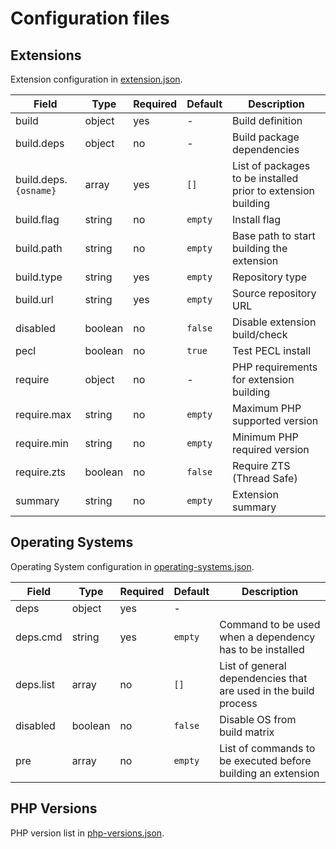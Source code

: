 # Configuration files

## Extensions

Extension configuration in [extension.json](extension.json).

Field                 | Type    | Required | Default | Description
----------------------|---------|----------|---------|------------
build                 | object  | yes      | -       | Build definition
build.deps            | object  | no       | -       | Build package dependencies
build.deps.`{osname}` | array   | yes      | `[]`    | List of packages to be installed prior to extension building
build.flag            | string  | no       | `empty` | Install flag
build.path            | string  | no       | `empty` | Base path to start building the extension
build.type            | string  | yes      | `empty` | Repository type
build.url             | string  | yes      | `empty` | Source repository URL
disabled              | boolean | no       | `false` | Disable extension build/check
pecl                  | boolean | no       | `true`  | Test PECL install
require               | object  | no       | -       | PHP requirements for extension building
require.max           | string  | no       | `empty` | Maximum PHP supported version
require.min           | string  | no       | `empty` | Minimum PHP required version
require.zts           | boolean | no       | `false` | Require ZTS (Thread Safe)
summary               | string  | no       | `empty` | Extension summary

## Operating Systems

Operating System configuration in [operating-systems.json](operating-systems.json).

Field     | Type    | Required | Default | Description
----------|---------|----------|---------|------------
deps      | object  | yes      | -       |
deps.cmd  | string  | yes      | `empty` | Command to be used when a dependency has to be installed
deps.list | array   | no       | `[]`    | List of general dependencies that are used in the build process
disabled  | boolean | no       | `false` | Disable OS from build matrix
pre       | array   | no       | `empty` | List of commands to be executed before building an extension

## PHP Versions

PHP version list in [php-versions.json](php-versions.json).
